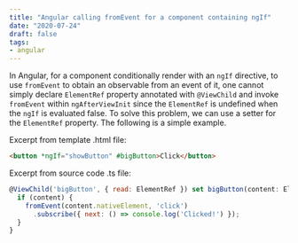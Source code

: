 ```yaml
---
title: "Angular calling fromEvent for a component containing ngIf"
date: "2020-07-24"
draft: false
tags:
- angular
---
```


In Angular, for a component conditionally render with an `ngIf` directive, to use `fromEvent` to obtain an observable from an event of it, one cannot simply declare `ElementRef` property annotated with `@ViewChild` and invoke `fromEvent` within `ngAfterViewInit` since the `ElementRef` is undefined when the `ngIf` is evaluated false. To solve this problem, we can use a setter for the `ElementRef` property. The following is a simple example.

Excerpt from template .html file:

```html
<button *ngIf="showButton" #bigButton>Click</button>
```

Excerpt from source code .ts file:

```javascript
@ViewChild('bigButton', { read: ElementRef }) set bigButton(content: ElementRef | null) {
  if (content) {
    fromEvent(content.nativeElement, 'click')
      .subscribe({ next: () => console.log('Clicked!') });
  }
}
```